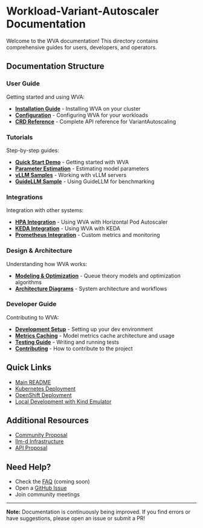 # Workload-Variant-Autoscaler Documentation

Welcome to the WVA documentation! This directory contains comprehensive guides for users, developers, and operators.

## Documentation Structure

### User Guide

Getting started and using WVA:

- **[Installation Guide](user-guide/installation.md)** - Installing WVA on your cluster
- **[Configuration](user-guide/configuration.md)** - Configuring WVA for your workloads
- **[CRD Reference](user-guide/crd-reference.md)** - Complete API reference for VariantAutoscaling

### Tutorials

Step-by-step guides:

- **[Quick Start Demo](tutorials/demo.md)** - Getting started with WVA
- **[Parameter Estimation](tutorials/parameter-estimation.md)** - Estimating model parameters
- **[vLLM Samples](tutorials/vllm-samples.md)** - Working with vLLM servers
- **[GuideLLM Sample](tutorials/guidellm-sample.md)** - Using GuideLLM for benchmarking

### Integrations

Integration with other systems:

- **[HPA Integration](integrations/hpa-integration.md)** - Using WVA with Horizontal Pod Autoscaler
- **[KEDA Integration](integrations/keda-integration.md)** - Using WVA with KEDA
- **[Prometheus Integration](integrations/prometheus.md)** - Custom metrics and monitoring

### Design & Architecture

Understanding how WVA works:

- **[Modeling & Optimization](design/modeling-optimization.md)** - Queue theory models and optimization algorithms
- **[Architecture Diagrams](design/diagrams/)** - System architecture and workflows

### Developer Guide

Contributing to WVA:

- **[Development Setup](developer-guide/development.md)** - Setting up your dev environment
- **[Metrics Caching](developer-guide/metrics-caching.md)** - Model metrics cache architecture and usage
- **[Testing Guide](developer-guide/testing.md)** - Writing and running tests
- **[Contributing](../CONTRIBUTING.md)** - How to contribute to the project

## Quick Links

- [Main README](../README.md)
- [Kubernetes Deployment](../deploy/kubernetes/README.md)
- [OpenShift Deployment](../deploy/openshift/README.md)
- [Local Development with Kind Emulator](../deploy/kind-emulator/README.md)

## Additional Resources

- [Community Proposal](https://docs.google.com/document/d/1n6SAhloQaoSyF2k3EveIOerT-f97HuWXTLFm07xcvqk/edit)
- [llm-d Infrastructure](https://github.com/llm-d-incubation/llm-d-infra)
- [API Proposal](https://docs.google.com/document/d/1j2KRAT68_FYxq1iVzG0xVL-DHQhGVUZBqiM22Hd_0hc/edit)

## Need Help?

- Check the [FAQ](user-guide/faq.md) (coming soon)
- Open a [GitHub Issue](https://github.com/llm-d-incubation/workload-variant-autoscaler/issues)
- Join community meetings

---

**Note:** Documentation is continuously being improved. If you find errors or have suggestions, please open an issue or submit a PR!

